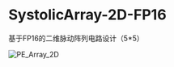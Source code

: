 # SystolicArray-2D-FP16
基于FP16的二维脉动阵列电路设计（5*5）

![PE_Array_2D](https://user-images.githubusercontent.com/91146379/220839867-654dbbd0-f182-41de-93a6-c5050e077dc0.jpg)
